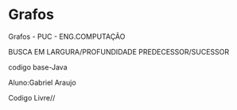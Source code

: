 # Grafos
Grafos - PUC - ENG.COMPUTAÇÃO


BUSCA EM LARGURA/PROFUNDIDADE
PREDECESSOR/SUCESSOR

codigo base-Java


Aluno:Gabriel Araujo


Codigo Livre//
